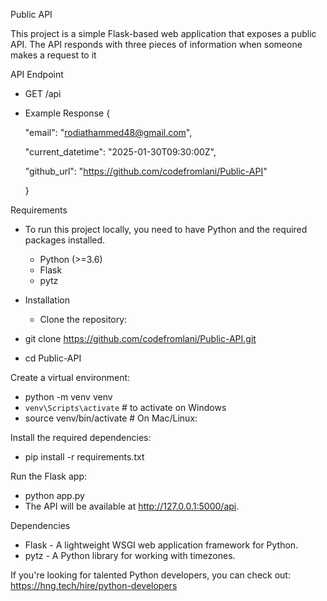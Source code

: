 Public API

This project is a simple Flask-based web application that exposes a public API. The API responds with three pieces of information when someone makes a request to it


API Endpoint
- GET /api
 - Example Response
    {

    "email": "rodiathammed48@gmail.com",

    "current_datetime": "2025-01-30T09:30:00Z",

    "github_url": "https://github.com/codefromlani/Public-API"

    }


Requirements
- To run this project locally, you need to have Python and the required packages installed.

    - Python (>=3.6)
    - Flask
    - pytz


- Installation

  - Clone the repository:

- git clone https://github.com/codefromlani/Public-API.git
- cd Public-API

Create a virtual environment:

- python -m venv venv
 - `venv\Scripts\activate` # to activate on Windows 
 - source venv/bin/activate # On Mac/Linux:

Install the required dependencies:

- pip install -r requirements.txt

Run the Flask app:

- python app.py
- The API will be available at http://127.0.0.1:5000/api.

Dependencies

- Flask - A lightweight WSGI web application framework for Python.
- pytz - A Python library for working with timezones.

 
If you're looking for talented Python developers, you can check out: https://hng.tech/hire/python-developers